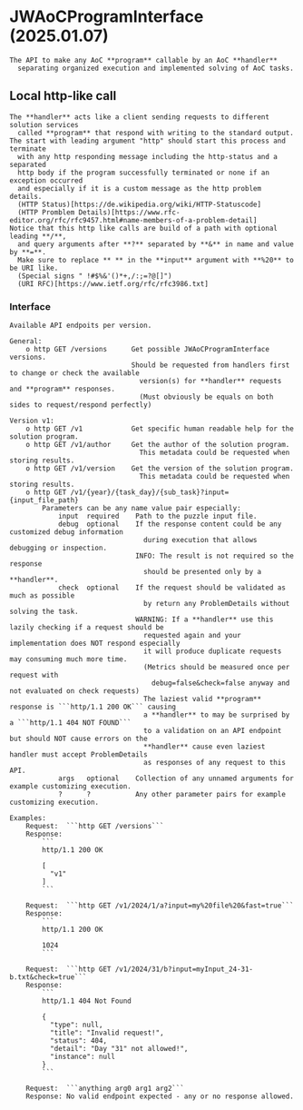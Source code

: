 # JWAoCProgramInterface (2025.01.07)
	The API to make any AoC **program** callable by an AoC **handler**
	  separating organized execution and implemented solving of AoC tasks.

## Local http-like call
	The **handler** acts like a client sending requests to different solution services
	  called **program** that respond with writing to the standard output.
	The start with leading argument "http" should start this process and terminate
	  with any http responding message including the http-status and a separated
	  http body if the program successfully terminated or none if an exception occurred
	  and especially if it is a custom message as the http problem details.
	  (HTTP Status)[https://de.wikipedia.org/wiki/HTTP-Statuscode]
	  (HTTP Promblem Details)[https://www.rfc-editor.org/rfc/rfc9457.html#name-members-of-a-problem-detail]
	Notice that this http like calls are build of a path with optional leading **/**,
	  and query arguments after **?** separated by **&** in name and value by **=**.
	  Make sure to replace ** ** in the **input** argument with **%20** to be URI like.
	  (Special signs " !#$%&'()*+,/:;=?@[]")
	  (URI RFC)[https://www.ietf.org/rfc/rfc3986.txt]

### Interface
	Available API endpoits per version.

	General:
		o http GET /versions      Get possible JWAoCProgramInterface versions.
		                          Should be requested from handlers first to change or check the available
		                            version(s) for **handler** requests and **program** responses.
		                            (Must obviously be equals on both sides to request/respond perfectly)

	Version v1:
		o http GET /v1            Get specific human readable help for the solution program.
		o http GET /v1/author     Get the author of the solution program.
		                            This metadata could be requested when storing results.
		o http GET /v1/version    Get the version of the solution program.
		                            This metadata could be requested when storing results.
		o http GET /v1/{year}/{task_day}/{sub_task}?input={input_file_path}
			Parameters can be any name value pair especially:
				input  required    Path to the puzzle input file.
				debug  optional    If the response content could be any customized debug information
				                     during execution that allows debugging or inspection.
				                   INFO: The result is not required so the response
				                     should be presented only by a **handler**.
				check  optional    If the request should be validated as much as possible
				                     by return any ProblemDetails without solving the task.
				                   WARNING: If a **handler** use this lazily checking if a request should be
				                     requested again and your implementation does NOT respond especially
				                     it will produce duplicate requests may consuming much more time.
				                     (Metrics should be measured once per request with
				                       debug=false&check=false anyway and not evaluated on check requests)
				                     The laziest valid **program** response is ```http/1.1 200 OK``` causing
				                     a **handler** to may be surprised by a ```http/1.1 404 NOT FOUND```
				                     to a validation on an API endpoint but should NOT cause errors on the
				                     **handler** cause even laziest handler must accept ProblemDetails
				                     as responses of any request to this API.
				args   optional    Collection of any unnamed arguments for example customizing execution.
				?      ?           Any other parameter pairs for example customizing execution.

	Examples:
		Request:  ```http GET /versions```
		Response:
			```
			http/1.1 200 OK
			
			[
			  "v1"
			]
			```

		Request:  ```http GET /v1/2024/1/a?input=my%20file%20&fast=true```
		Response:
			```
			http/1.1 200 OK
			
			1024
			```

		Request:  ```http GET /v1/2024/31/b?input=myInput_24-31-b.txt&check=true```
		Response:
			```
			http/1.1 404 Not Found
			
			{
			  "type": null,
			  "title": "Invalid request!",
			  "status": 404,
			  "detail": "Day "31" not allowed!",
			  "instance": null
			}
			```

		Request:  ```anything arg0 arg1 arg2```
		Response: No valid endpoint expected - any or no response allowed.